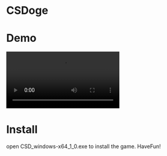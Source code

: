 # CSDoge
# Demo
![](CSDoge_Demo.mp4)

# Install
open CSD_windows-x64_1_0.exe to install the game. 
HaveFun!

